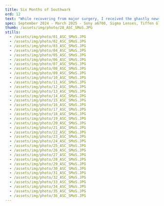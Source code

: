 ```yaml
---
title: Six Months of Southwark 
ord: 12
text: "While recovering from major surgery, I received the ghastly news that the greed of realtors will make it untenable to live in my home of three years.<br/><br/>The series recounts the visual joys of walking the streets of my new neighbourhood over the first six months, and the new adventure and outlook on life made possible by patience, determination and not settling for what we are offered."
spec: September 2024 - March 2025 - Sony a6700, Sigma Lenses, Tiffen Glimmer Glass Filter, Dehancer Film Emulation 
thumb: /assets/img/photo/28_ASC_SMoS.JPG
stills:
  - /assets/img/photo/01_ASC_SMoS.JPG
  - /assets/img/photo/02_ASC_SMoS.JPG
  - /assets/img/photo/03_ASC_SMoS.JPG
  - /assets/img/photo/04_ASC_SMoS.JPG
  - /assets/img/photo/05_ASC_SMoS.JPG
  - /assets/img/photo/06_ASC_SMoS.JPG
  - /assets/img/photo/07_ASC_SMoS.JPG
  - /assets/img/photo/08_ASC_SMoS.JPG
  - /assets/img/photo/09_ASC_SMoS.JPG
  - /assets/img/photo/10_ASC_SMoS.JPG
  - /assets/img/photo/11_ASC_SMoS.JPG
  - /assets/img/photo/12_ASC_SMoS.JPG
  - /assets/img/photo/13_ASC_SMoS.JPG
  - /assets/img/photo/14_ASC_SMoS.JPG
  - /assets/img/photo/15_ASC_SMoS.JPG
  - /assets/img/photo/16_ASC_SMoS.JPG
  - /assets/img/photo/17_ASC_SMoS.JPG
  - /assets/img/photo/18_ASC_SMoS.JPG
  - /assets/img/photo/19_ASC_SMoS.JPG
  - /assets/img/photo/20_ASC_SMoS.JPG
  - /assets/img/photo/21_ASC_SMoS.JPG
  - /assets/img/photo/22_ASC_SMoS.JPG
  - /assets/img/photo/23_ASC_SMoS.JPG
  - /assets/img/photo/24_ASC_SMoS.JPG
  - /assets/img/photo/25_ASC_SMoS.JPG
  - /assets/img/photo/26_ASC_SMoS.JPG
  - /assets/img/photo/27_ASC_SMoS.JPG
  - /assets/img/photo/28_ASC_SMoS.JPG
  - /assets/img/photo/29_ASC_SMoS.JPG
  - /assets/img/photo/30_ASC_SMoS.JPG
  - /assets/img/photo/31_ASC_SMoS.JPG
  - /assets/img/photo/32_ASC_SMoS.JPG
  - /assets/img/photo/33_ASC_SMoS.JPG
  - /assets/img/photo/34_ASC_SMoS.JPG
  - /assets/img/photo/35_ASC_SMoS.JPG
  - /assets/img/photo/36_ASC_SMoS.JPG
---
```

